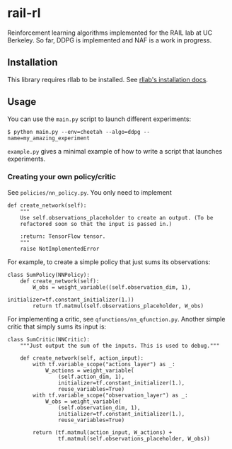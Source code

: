 # rail-rl
Reinforcement learning algorithms implemented for the RAIL lab at UC Berkeley.
So far, DDPG is implemented and NAF is a work in progress.

## Installation
This library requires rllab to be installed. See [rllab's installation docs](https://rllab.readthedocs.io/en/latest/user/installation.html).

## Usage
You can use the `main.py` script to launch different experiments:

```
$ python main.py --env=cheetah --algo=ddpg --name=my_amazing_experiment
```

`example.py` gives a minimal example of how to write a script that launches experiments.

### Creating your own policy/critic
See `policies/nn_policy.py`. You only need to implement

```
def create_network(self):
    """
    Use self.observations_placeholder to create an output. (To be
    refactored soon so that the input is passed in.)

    :return: TensorFlow tensor.
    """
    raise NotImplementedError
```

For example, to create a simple policy that just sums its observations:

```
class SumPolicy(NNPolicy):
    def create_network(self):
        W_obs = weight_variable((self.observation_dim, 1),
                                initializer=tf.constant_initializer(1.))
        return tf.matmul(self.observations_placeholder, W_obs)
```

For implementing a critic, see `qfunctions/nn_qfunction.py`. Another simple critic that simply sums its input is:
```
class SumCritic(NNCritic):
    """Just output the sum of the inputs. This is used to debug."""

    def create_network(self, action_input):
        with tf.variable_scope("actions_layer") as _:
            W_actions = weight_variable(
                (self.action_dim, 1),
                initializer=tf.constant_initializer(1.),
                reuse_variables=True)
        with tf.variable_scope("observation_layer") as _:
            W_obs = weight_variable(
                (self.observation_dim, 1),
                initializer=tf.constant_initializer(1.),
                reuse_variables=True)

        return (tf.matmul(action_input, W_actions) +
                tf.matmul(self.observations_placeholder, W_obs))
```